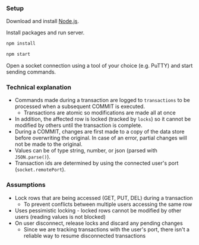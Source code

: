 ### Setup

Download and install [Node.js](https://nodejs.org/en/download).

Install packages and run server.
```bash
npm install

npm start
```

Open a socket connection using a tool of your choice (e.g. PuTTY) and start sending commands.

### Technical explanation

- Commands made during a transaction are logged to `transactions` to be processed when a subsequent COMMIT is executed.
  - Transactions are atomic so modifications are made all at once
- In addition, the affected row is locked (tracked by `locks`) so it cannot be modified by others until the transaction is complete.
- During a COMMIT, changes are first made to a copy of the data store before overwriting the original. In case of an error, partial changes will not be made to the original.
- Values can be of type string, number, or json (parsed with `JSON.parse()`).
- Transaction ids are determined by using the connected user's port (`socket.remotePort`).

### Assumptions

- Lock rows that are being accessed (GET, PUT, DEL) during a transaction
  - To prevent conflicts between multiple users accessing the same row
- Uses pessimistic locking - locked rows cannot be modified by other users (reading values is not blocked)
- On user disconnect, release locks and discard any pending changes
  - Since we are tracking transactions with the user's port, there isn't a reliable way to resume disconnected transactions
  
